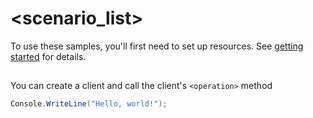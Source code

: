 # <scenario_list>

To use these samples, you'll first need to set up resources. See [getting started](https://github.com/Azure/azure-sdk-for-net/blob/main/sdk//Azure.AI/README.md#getting-started) for details.

## <scenario>

You can create a client and call the client's `<operation>` method

<!-- please refer to <https://github.com/Azure/azure-sdk-for-net/main/sdk/template/Azure.Template/samples/Sample1_HelloWorld.md> to write sample readme file. -->
```C# Snippet:Azure___Scenario
Console.WriteLine("Hello, world!");
```
